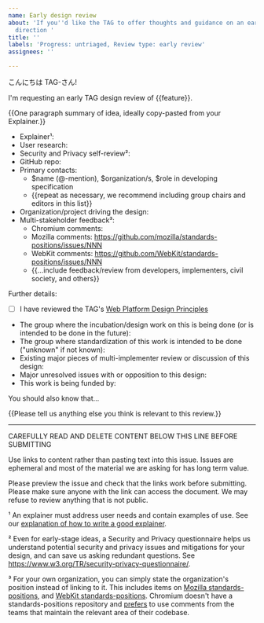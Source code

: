 ```yaml
---
name: Early design review
about: 'If you''d like the TAG to offer thoughts and guidance on an early-stage design
  direction '
title: ''
labels: 'Progress: untriaged, Review type: early review'
assignees: ''

---
```


こんにちは TAG-さん!

I'm requesting an early TAG design review of {{feature}}.

{{One paragraph summary of idea, ideally copy-pasted from your Explainer.}}

  - Explainer¹:
  - User research:
  - Security and Privacy self-review²:
  - GitHub repo:
  - Primary contacts:
      - $name (@-mention), $organization/s, $role in developing specification
      - {{repeat as necessary, we recommend including group chairs and editors in this list}}
  - Organization/project driving the design:
  - Multi-stakeholder feedback³:
    - Chromium comments:
    - Mozilla comments: https://github.com/mozilla/standards-positions/issues/NNN
    - WebKit comments: https://github.com/WebKit/standards-positions/issues/NNN
    - {{...include feedback/review from developers, implementers, civil society, and others}}

Further details:

  - [ ] I have reviewed the TAG's [Web Platform Design Principles](https://www.w3.org/TR/design-principles/)
  - The group where the incubation/design work on this is being done (or is intended to be done in the future):
  - The group where standardization of this work is intended to be done ("unknown" if not known):
  - Existing major pieces of multi-implementer review or discussion of this design:
  - Major unresolved issues with or opposition to this design:
  - This work is being funded by:

You should also know that...

{{Please tell us anything else you think is relevant to this review.}}

------------------------------------------------------------------------------------
CAREFULLY READ AND DELETE CONTENT BELOW THIS LINE BEFORE SUBMITTING

Use links to content rather than pasting text into this issue. Issues are ephemeral and most of the material we are asking for has long term value.

Please preview the issue and check that the links work before submitting. Please make sure anyone with the link can access the document. We may refuse to review anything that is not public.

¹ An explainer must address user needs and contain examples of use. See our [explanation of how to write a good explainer](https://tag.w3.org/explainers/).

² Even for early-stage ideas, a Security and Privacy questionnaire helps us understand potential security and privacy issues and mitigations for your design, and can save us asking redundant questions. See https://www.w3.org/TR/security-privacy-questionnaire/.

³ For your own organization, you can simply state the organization's position instead of linking to it.  This includes items on [Mozilla standards-positions](https://github.com/mozilla/standards-positions), and [WebKit standards-positions](https://github.com/WebKit/standards-positions).  Chromium doesn't have a standards-positions repository and [prefers](https://source.chromium.org/chromium/chromium/src/+/main:docs/standards/positions/GoogleChrome/README.md) to use comments from the teams that maintain the relevant area of their codebase.
